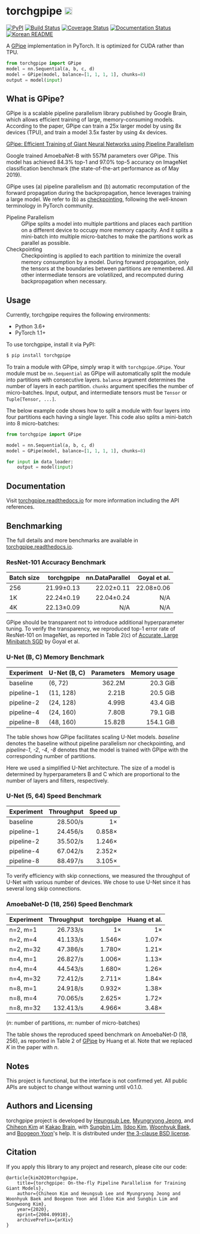 # torchgpipe <img src="docs/_static/not-pipe.svg" height="20" />


[![PyPI](https://img.shields.io/pypi/v/torchgpipe.svg)](https://pypi.org/project/torchgpipe)
[![Build Status](https://travis-ci.org/kakaobrain/torchgpipe.svg?branch=master)](https://travis-ci.org/kakaobrain/torchgpipe)
[![Coverage Status](https://coveralls.io/repos/github/KakaoBrain/torchgpipe/badge.svg?branch=master)](https://coveralls.io/github/KakaoBrain/torchgpipe?branch=master)
[![Documentation Status](https://readthedocs.org/projects/torchgpipe/badge/?version=latest)](https://torchgpipe.readthedocs.io/en/latest/?badge=latest)
[![Korean README](https://img.shields.io/badge/readme-korean-blue.svg)](README.ko.md)

A [GPipe](https://arxiv.org/abs/1811.06965) implementation in PyTorch. It is
optimized for CUDA rather than TPU.

```python
from torchgpipe import GPipe
model = nn.Sequential(a, b, c, d)
model = GPipe(model, balance=[1, 1, 1, 1], chunks=8)
output = model(input)
```

## What is GPipe?

GPipe is a scalable pipeline parallelism library published by Google Brain,
which allows efficient training of large, memory-consuming models. According to
the paper, GPipe can train a 25x larger model by using 8x devices (TPU), and
train a model 3.5x faster by using 4x devices.

[GPipe: Efficient Training of Giant Neural Networks using Pipeline Parallelism](https://arxiv.org/abs/1811.06965)

Google trained AmoebaNet-B with 557M parameters over GPipe. This model has
achieved 84.3% top-1 and 97.0% top-5 accuracy on ImageNet classification
benchmark (the state-of-the-art performance as of May 2019).

GPipe uses (a) pipeline parallelism and (b) automatic recomputation of the
forward propagation during the backpropagation, hence leverages training a
large model. We refer to (b) as [checkpointing][], following the well-known
terminology in PyTorch community.

[checkpointing]: https://pytorch.org/docs/stable/checkpoint.html

<dl>
<dt>Pipeline Parallelism</dt>
<dd>GPipe splits a model into multiple partitions and places each partition on
    a different device to occupy more memory capacity. And it splits a
    mini-batch into multiple micro-batches to make the partitions work as
    parallel as possible.</dd>

<dt>Checkpointing</dt>
<dd>Checkpointing is applied to each partition to minimize the overall memory
    consumption by a model. During forward propagation, only the tensors at the
    boundaries between partitions are remembered. All other intermediate
    tensors are volatilized, and recomputed during backpropagation when
    necessary.</dd>
</dl>

## Usage

Currently, torchgpipe requires the following environments:

- Python 3.6+
- PyTorch 1.1+

To use torchgpipe, install it via PyPI:

```sh
$ pip install torchgpipe
```

To train a module with GPipe, simply wrap it with `torchgpipe.GPipe`. Your
module must be `nn.Sequential` as GPipe will automatically split the module
into partitions with consecutive layers. `balance` argument determines the
number of layers in each partition. `chunks` argument specifies the number of
micro-batches. Input, output, and intermediate tensors must be `Tensor` or
`Tuple[Tensor, ...]`.

The below example code shows how to split a module with four layers into four
partitions each having a single layer. This code also splits a mini-batch into
8 micro-batches:

```python
from torchgpipe import GPipe

model = nn.Sequential(a, b, c, d)
model = GPipe(model, balance=[1, 1, 1, 1], chunks=8)

for input in data_loader:
    output = model(input)
```

## Documentation

Visit [torchgpipe.readthedocs.io][rtd] for more information including the API
references.

[rtd]: https://torchgpipe.readthedocs.io/

## Benchmarking

The full details and more benchmarks are available in
[torchgpipe.readthedocs.io][rtd-benchmarks].

[rtd-benchmarks]: https://torchgpipe.readthedocs.io/en/stable/benchmarks.html

### ResNet-101 Accuracy Benchmark

Batch size | torchgpipe | nn.DataParallel | Goyal et al.
---------- | ---------: | --------------: | -----------:
256        | 21.99±0.13 |      22.02±0.11 |   22.08±0.06
1K         | 22.24±0.19 |      22.04±0.24 |          N/A
4K         | 22.13±0.09 |             N/A |          N/A

GPipe should be transparent not to introduce additional hyperparameter tuning.
To verify the transparency, we reproduced top-1 error rate of ResNet-101 on
ImageNet, as reported in Table 2(c) of [Accurate, Large Minibatch
SGD](https://arxiv.org/abs/1706.02677) by Goyal et al.

### U-Net (B, C) Memory Benchmark

Experiment | U-Net (B, C) | Parameters | Memory usage
---------- | ------------ | ---------: | -----------:
baseline   | (6, 72)      |     362.2M |     20.3 GiB
pipeline-1 | (11, 128)    |      2.21B |     20.5 GiB
pipeline-2 | (24, 128)    |      4.99B |     43.4 GiB
pipeline-4 | (24, 160)    |      7.80B |     79.1 GiB
pipeline-8 | (48, 160)    |     15.82B |    154.1 GiB

The table shows how GPipe facilitates scaling U-Net models. *baseline* denotes
the baseline without pipeline parallelism nor checkpointing, and *pipeline-1*,
*-2*, *-4*, *-8* denotes that the model is trained with GPipe with the
corresponding number of partitions.

Here we used a simplified U-Net architecture. The size of a model is determined
by hyperparameters B and C which are proportional to the number of layers and
filters, respectively.

### U-Net (5, 64) Speed Benchmark

Experiment | Throughput | Speed up
---------- | ---------: | -------:
baseline   |   28.500/s |       1×
pipeline-1 |   24.456/s |   0.858×
pipeline-2 |   35.502/s |   1.246×
pipeline-4 |   67.042/s |   2.352×
pipeline-8 |   88.497/s |   3.105×

To verify efficiency with skip connections, we measured the throughput of U-Net
with various number of devices. We chose to use U-Net since it has several long
skip connections.

### AmoebaNet-D (18, 256) Speed Benchmark

Experiment | Throughput | torchgpipe | Huang et al.
---------- | ---------: | ---------: | -----------:
n=2, m=1   |   26.733/s |         1× |           1×
n=2, m=4   |   41.133/s |     1.546× |        1.07×
n=2, m=32  |   47.386/s |     1.780× |        1.21×
n=4, m=1   |   26.827/s |     1.006× |        1.13×
n=4, m=4   |   44.543/s |     1.680× |        1.26×
n=4, m=32  |   72.412/s |     2.711× |        1.84×
n=8, m=1   |   24.918/s |     0.932× |        1.38×
n=8, m=4   |   70.065/s |     2.625× |        1.72×
n=8, m=32  |  132.413/s |     4.966× |        3.48×

(*n*: number of partitions, *m*: number of micro-batches)

The table shows the reproduced speed benchmark on AmoebaNet-D (18, 256), as
reported in Table 2 of [GPipe](https://arxiv.org/abs/1811.06965) by Huang et
al. Note that we replaced *K* in the paper with *n*.

## Notes

This project is functional, but the interface is not confirmed yet. All public
APIs are subject to change without warning until v0.1.0.

## Authors and Licensing

torchgpipe project is developed by [Heungsub Lee][], [Myungryong Jeong][], and
[Chiheon Kim][] at [Kakao Brain][], with [Sungbin Lim][], [Ildoo Kim][],
[Woonhyuk Baek][], and [Boogeon Yoon][]'s help. It is distributed under [the 3-clause
BSD license](LICENSE).

[Kakao Brain]: https://kakaobrain.com/
[Heungsub Lee]: https://subl.ee/
[Myungryong Jeong]: https://github.com/mrJeong
[Chiheon Kim]: https://github.com/chiheonk
[Sungbin Lim]: https://github.com/sungbinlim
[Ildoo Kim]: https://github.com/ildoonet
[Woonhyuk Baek]: https://github.com/wbaek
[Boogeon Yoon]: https://github.com/bgyoon

## Citation

If you apply this library to any project and research, please cite our code:

```
@article{kim2020torchgpipe,
    title={torchgpipe: On-the-fly Pipeline Parallelism for Training Giant Models},
    author={Chiheon Kim and Heungsub Lee and Myungryong Jeong and Woonhyuk Baek and Boogeon Yoon and Ildoo Kim and Sungbin Lim and Sungwoong Kim},
    year={2020},
    eprint={2004.09910},
    archivePrefix={arXiv}
}
```

